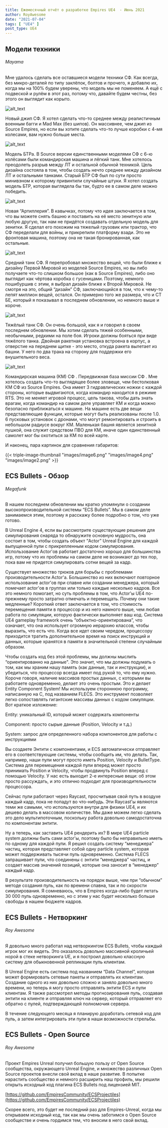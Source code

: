 ```yaml
---
title: Ежемесячный отчёт о разработке Empires UE4  - Июнь 2021
author: RoyAwesome
date: "2021-07-04"
tags: [ "UE4" ]
post_type: UE4
---
```


## Модели техники

###### Mayama

Мне удалось сделать все оставшиеся модели техники СФ. Как всегда, без микро-деталей по типу заклёпок, болтов и прочего, я добавлю их, когда мы на 100% будем уверены, что модель мы не поменяем. А ещё с подвеской и рулём в этот раз, потому что, давайте будем честны, без этого он выглядит как корыто.

![alt_text](images/image9.png "image_tooltip")



Новый джип СФ. Я хотел сделать что-то среднее между реалистичным военным багги и Mad Max (без шипов). Он массивнее, чем джип из Source Empires, но если вы хотите сделать что-то лучше коробки с 4-мя колесами, вам нужно больше места.

![alt_text](images/image1.png "image_tooltip")

Модель БТРа. В Source версии единственными моделями СФ с 6-ю колёсами были командирская машина и лёгкий танк. Мне хотелось преодолеть разрыв между ЛТ и остальной обычной техникой. Цель дизайна состояла в том, чтобы создать нечто среднее между дизайном ЛТ и остальными танками. Старый БТР СФ был по сути просто минивэном к которому привинтили случайные штуки. Я хотел создать модель БТР, которая выглядела бы так, будто ее в самом деле можно победить. 

![alt_text](images/image8.png "image_tooltip")


Новая “Артиллерия”. В кавычках, потому что идея заключается в том, что вы можете снять башню и поставить на её место зенитную или любую другую, так нам не придётся создавать отдельную модель для зенитки. Я сделал его похожим на тяжелый грузовик или трактор, что СФ переделали для войны, и прикрепили платформу взади. Это не фронтовая машина, поэтому она не такая бронированная, как остальные.



![alt_text](images/image3.png "image_tooltip")



Средний танк СФ. Я перепробовал множество вещей, что были ближе к дизайну Первой Мировой из моделей Source Empires, но вы либо получаете что-то слишком большое (как в Source Empires), либо оно выглядит как чёртова коробка с гусеницами. Поэтому, немного пошибуршив с этим, я выбрал дизайн ближе к Второй Мировой. Не смотря на это, общий “дизайн” СФ, заключающийся в том, что к чему-то лепят миллион вещей, остался. Он примерно того же размера, что и СТ БЕ, который я показывал в последнем обновлении, но немного выше и короче.

![alt_text](images/image5.png "image_tooltip")


Тяжёлый танк СФ. Он очень большой, как я и говорил в своем последнем обновлении. Мы хотим сделать тяжей особенными, необычными, редкими на поле боя. Игроки должны бояться при виде тяжёлого танка. Двойная ракетная установка встроена в корпус, а отверстие на переднем щитке - это место, откуда ракета вылетает из башни. У него по два трака на сторону для поддержки его внушительного веса.


![alt_text](images/image7.png "image_tooltip")



Командирская машина (КМ) СФ . Передвижная база миссии СФ . Мне хотелось создать что-то выглядящее более зловеще, чем бестолковая КМ СФ из Source Empires. Она имеет 3 гидравлических ножки с каждой стороны, которые выдвигаются, когда командир находится в режиме RTS. Это не меняет игровой процесс, цель такова, чтобы дать знать врагам, когда командир на самом деле управляет КМ и когда можно безопасно приближаться к машине. На машине есть две вещи представляющие функции, которые могут быть реализованы после 1.0. 6 пусковых установок с дронами, что могут ремонтировать и строить в небольшом радиусе вокруг КМ. Маленькая башня является зенитной пушкой, она служит средством ПВО для КМ, иначе один единственный самолет мог бы охотиться за КМ по всей карте.

И наконец, пара картинок для сравнения габаритов:

{{< triple-image-thumbnail "images/image6.png" "images/image4.png" "images/image2.png" >}}


## ECS Bullets - Обзор

###### Megafunk

В нашем последнем обновлении мы кратко упомянули о создании высокопроизводительной системы “ECS Bullets”. Мы в самом деле занимаемся этим, поэтому я расскажу более подробно о том, что уже готово.

В Unreal Engine 4, если вы рассмотрите существующие решения для симулирования снаряда то обнаружите основную мудрость, она состоит в том, чтобы создать объект “Actor” Unreal Engine для каждой выпущенной пули с прикрепленным кодом симулирования. Использование Actor'ов работает достаточно хорошо для большинства игр, потому что их проблемы на самом деле не возникают до тех пор, пока вам не придется симулировать сотни вещей за кадр. 

Существует множество трюков для борьбы с проблемами производительности Actor'а. Большинство из них включают повторное использование actor'ов при спавне или создании менеджера, который помечает actor'ов в группах или только каждые несколько кадров. Все это немного помогает, но суть проблемы в том, что Actor'ы UE4 по-прежнему просто затратно отмечать и перемещать. Почему они такие медленные? Короткий ответ заключается в том, что стоимость перемещения памяти в процессор и из него намного выше, чем любая работа по симуляции, которую фактически выполняет ваш код. Система UE4 gameplay framework очень “объектно-ориентирована”, что означает, что она использует огромную иерархию классов, чтобы выразить, что есть что. Когда все идет своим чередом, процессору приходится тратить дополнительное время на поиск инструкций и данных, которые хранятся в памяти в значительной степени случайным образом.

Чтобы создать код без этой проблемы, мы должны мыслить “ориентированно на данные". Это значит, что мы должны подумать о том, как мы храним нашу память (как данные, так и инструкции), и убедиться, что процессор всегда имеет под рукой то, что ему нужно. Короче говоря, наличие массивов простых данных, с которыми вы работаете одновременно, делает это очень простым. Это и делает Entity Component System! Мы используем стороннюю программу, написанную на C, под названием FLECS. Это инструмент позволяет легко сопоставлять гигантские массивы данных с кодом симуляции. Вот краткое изложение:

 

Entity: уникальный ID, который может содержать компоненты

Component: просто сырые данные (Position, Velocity и т.д.)

System: запрос для определенного набора компонентов для работы с инструкциями

Вы создаете Энтити с компонентами, и ECS автоматически отправляет его в соответствующие системы, чтобы сообщить им, что делать. Так, например, наши пули могут просто иметь Position, Velocity и BulletType. Система для перемещения каждой пули вперед может просто принимать Position и Velocity, чтобы продвинуть Position вперед c помощью Velocity. У нас есть выходит 2-е интересные вещи: об этом просто рассуждать, и это отлично подходит для производительности процессора. 

Сейчас пули работают через Raycast, просчитывая свой путь в воздухе каждый кадр, пока не попадут во что-нибудь. Эти Raycast'ы являются теми же самыми, что используются внутри для физики UE4, и их дешево делать в массовом количестве. Мы даже можем легко сделать это дело мультипоточным, поскольку работа довольно самодостаточна по компонентам энтити. 

Ну а теперь, как заставить UE4 рендерить их? В мире UE4 particle system должны быть сами actor'ы, поэтому было бы неправильно иметь по одному для каждой пули. Я решил создать систему “менеджера” частиц, которая представляет собой одну particle system, которая может поддерживать тысячи пуль одновременно. Система FLECS запрашивает пули, что соединены с энтити “менеджера” частиц, и создает массив значений позиций, которые она заносит в “менеджер” каждый кадр. 

В результате производительность на порядок выше, чем при “обычном” методе создания пуль, как по времени спавна, так и по скорости симулирования. Я сомневаюсь, что в Empires когда-либо будет летать 30 000 пуль одновременно, но с этим у нас будет несколько больше свободы в нашем бюджете кадров.


## ECS Bullets - Нетворкинг

###### Roy Awesome

Я довольно много работал над нетворкингом ECS Bullets, чтобы каждый игрок мог их видеть. Это оказалось довольно массивной кроличьей норой в стеке нетворкинга UE, и я построил довольно классную систему для обыкновенной репликации пуль клиентам.

В Unreal Engine есть система под названием “Data Channel”, которая может формировать сетевые пакеты и отправлять их клиентам. Создание одного из них довольно сложно и заняло довольно много времени, но теперь я могу просто отправлять энтити ECS и пули клиентам. Я также рассмотрел методы прогнозирования пуль, создавая энтити на клиенте и отправляя ключ на сервер, который отправляет его обратно с пулей, подтверждающей полномочия сервера.  

В течение следующего месяца я планирую доработать сетевой код для пуль, а затем интегрировать эти пули в наши возможности стрельбы.  


## ECS Bullets - Open Source

###### Roy Awesome

Проект Empires Unreal получил большую пользу от Open Source сообщества, окружающего Unreal Engine, и множество различных Open Source проектов внесли свой вклад в наше развитие. В попытке нарастить сообщество и немного расширить наш профиль, мы решили открыть исходный код плагина ECS Bullets под лицензией MIT.  

[https://github.com/EmpiresCommunity/ECSProjectiles](https://github.com/EmpiresCommunity/ECSProjectiles)

Скорее всего, это будет не последний раз для Empires-Unreal, когда мы открываем исходный код, так как мы очень заботимся о Open Source сообществе и очень гордимся тем, что вносим в него свой вклад.